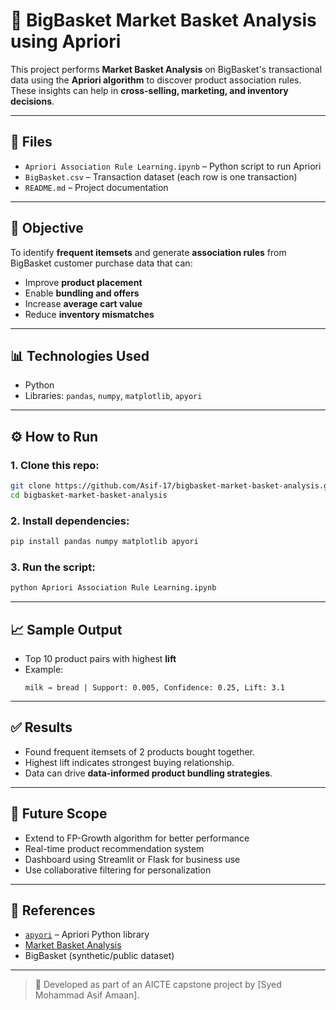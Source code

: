 # 🛒 BigBasket Market Basket Analysis using Apriori

This project performs **Market Basket Analysis** on BigBasket's transactional data using the **Apriori algorithm** to discover product association rules. These insights can help in **cross-selling, marketing, and inventory decisions**.

---

## 📁 Files

- `Apriori Association Rule Learning.ipynb` – Python script to run Apriori
- `BigBasket.csv` – Transaction dataset (each row is one transaction)
- `README.md` – Project documentation

---

## 📌 Objective

To identify **frequent itemsets** and generate **association rules** from BigBasket customer purchase data that can:
- Improve **product placement**
- Enable **bundling and offers**
- Increase **average cart value**
- Reduce **inventory mismatches**

---

## 📊 Technologies Used

- Python  
- Libraries: `pandas`, `numpy`, `matplotlib`, `apyori`

---

## ⚙️ How to Run

### 1. Clone this repo:
```bash
git clone https://github.com/Asif-17/bigbasket-market-basket-analysis.git
cd bigbasket-market-basket-analysis
```

### 2. Install dependencies:
```bash
pip install pandas numpy matplotlib apyori
```

### 3. Run the script:
```bash
python Apriori Association Rule Learning.ipynb
```

---

## 📈 Sample Output

- Top 10 product pairs with highest **lift**
- Example:
  ```
  milk → bread | Support: 0.005, Confidence: 0.25, Lift: 3.1
  ```

---

## ✅ Results

- Found frequent itemsets of 2 products bought together.
- Highest lift indicates strongest buying relationship.
- Data can drive **data-informed product bundling strategies**.

---

## 📌 Future Scope

- Extend to FP-Growth algorithm for better performance
- Real-time product recommendation system
- Dashboard using Streamlit or Flask for business use
- Use collaborative filtering for personalization

---

## 🔗 References

- [`apyori`](https://pypi.org/project/apyori/) – Apriori Python library
- [Market Basket Analysis](https://en.wikipedia.org/wiki/Association_rule_learning)
- BigBasket (synthetic/public dataset)

---

> 🔧 Developed as part of an AICTE capstone project by [Syed Mohammad Asif Amaan].
